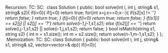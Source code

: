 Recursion:
TC:
SC:
​
class Solution {
public:
bool solve(int i, int j, string& s1, string& s2){
if(i<0){
if(j<0) return true;
for(int x=j;x>=0;x--){
if(s2[x] != '*') return false;
}
return true;
}
if(j<0){
if(i<0) return true;
return false;
}
if(s1[i] == s2[j] || s2[j] == '?') return solve(i-1,j-1,s1,s2);
else if(s2[j] == '*') return solve(i,j-1,s1,s2) || solve(i-1,j,s1,s2);
return false;
}
bool isMatch(string s1, string s2) {
int n = s1.size();
int m = s2.size();
return solve(n-1,m-1,s1,s2);
}
};
​
Memoization:
TC:
SC:
​
class Solution {
public:
bool solve(int i, int j, string& s1, string& s2, vector<vector<int>>& dp){
if(i<0){